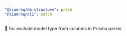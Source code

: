 ```yaml
---
"@liam-hq/db-structure": patch
"@liam-hq/cli": patch
---
```


🐛 fix: exclude model type from columns in Prisma parser
